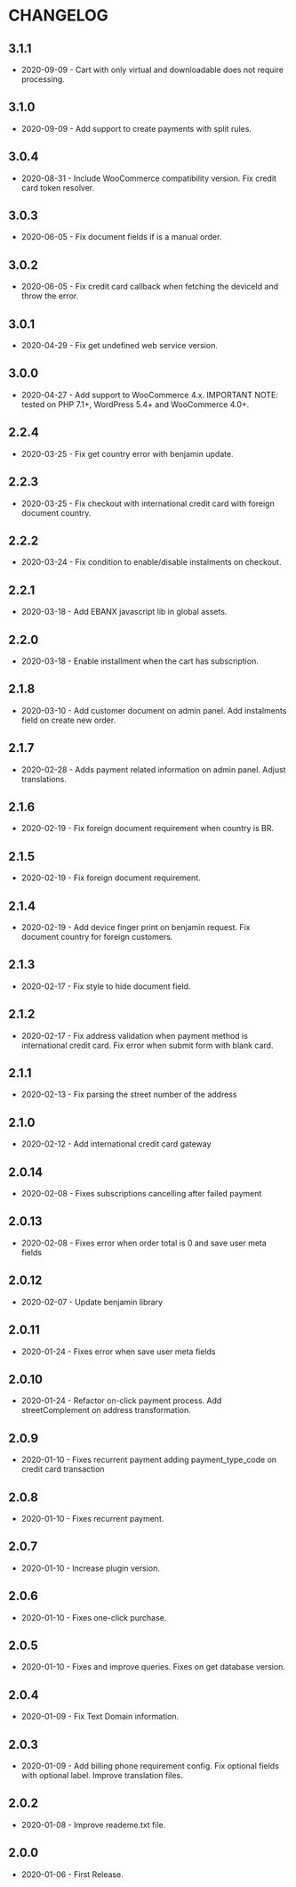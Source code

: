 # CHANGELOG

## 3.1.1
* 2020-09-09 - Cart with only virtual and downloadable does not require processing.

## 3.1.0
* 2020-09-09 - Add support to create payments with split rules.

## 3.0.4
* 2020-08-31 - Include WooCommerce compatibility version. Fix credit card token resolver.

## 3.0.3
* 2020-06-05 - Fix document fields if is a manual order.

## 3.0.2
* 2020-06-05 - Fix credit card callback when fetching the deviceId and throw the error.

## 3.0.1
* 2020-04-29 - Fix get undefined web service version.

## 3.0.0
* 2020-04-27 - Add support to WooCommerce 4.x. IMPORTANT NOTE: tested on PHP 7.1+, WordPress 5.4+ and WooCommerce 4.0+.

## 2.2.4
* 2020-03-25 - Fix get country error with benjamin update.

## 2.2.3
* 2020-03-25 - Fix checkout with international credit card with foreign document country.

## 2.2.2
* 2020-03-24 - Fix condition to enable/disable instalments on checkout.

## 2.2.1
* 2020-03-18 - Add EBANX javascript lib in global assets.

## 2.2.0
* 2020-03-18 - Enable installment when the cart has subscription.

## 2.1.8
* 2020-03-10 - Add customer document on admin panel. Add instalments field on create new order.

## 2.1.7
* 2020-02-28 - Adds payment related information on admin panel. Adjust translations.

## 2.1.6
* 2020-02-19 - Fix foreign document requirement when country is BR.

## 2.1.5
* 2020-02-19 - Fix foreign document requirement.

## 2.1.4
* 2020-02-19 - Add device finger print on benjamin request. Fix document country for foreign customers.

## 2.1.3
* 2020-02-17 - Fix style to hide document field.

## 2.1.2
* 2020-02-17 - Fix address validation when payment method is international credit card. Fix error when submit form with blank card.

## 2.1.1
* 2020-02-13 - Fix parsing the street number of the address

## 2.1.0
* 2020-02-12 - Add international credit card gateway

## 2.0.14
* 2020-02-08 - Fixes subscriptions cancelling after failed payment

## 2.0.13
* 2020-02-08 - Fixes error when order total is 0 and save user meta fields

## 2.0.12
* 2020-02-07 - Update benjamin library

## 2.0.11
* 2020-01-24 - Fixes error when save user meta fields

## 2.0.10
* 2020-01-24 - Refactor on-click payment process. Add streetComplement on address transformation.

## 2.0.9
* 2020-01-10 - Fixes recurrent payment adding payment_type_code on credit card transaction

## 2.0.8
* 2020-01-10 - Fixes recurrent payment.

## 2.0.7
* 2020-01-10 - Increase plugin version.

## 2.0.6
* 2020-01-10 - Fixes one-click purchase.

## 2.0.5
* 2020-01-10 - Fixes and improve queries. Fixes on get database version.

## 2.0.4
* 2020-01-09 - Fix Text Domain information.

## 2.0.3
* 2020-01-09 - Add billing phone requirement config. Fix optional fields with optional label. Improve translation files.

## 2.0.2
* 2020-01-08 - Improve reademe.txt file.

## 2.0.0
* 2020-01-06 - First Release.
